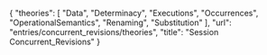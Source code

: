{
    "theories": [
        "Data",
        "Determinacy",
        "Executions",
        "Occurrences",
        "OperationalSemantics",
        "Renaming",
        "Substitution"
    ],
    "url": "entries/concurrent_revisions/theories",
    "title": "Session Concurrent_Revisions"
}